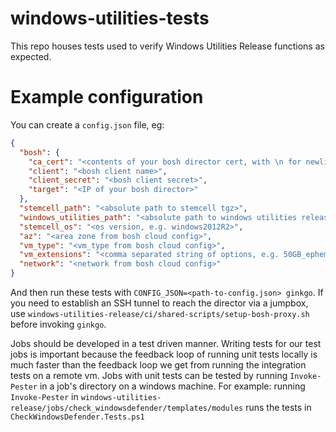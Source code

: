 # windows-utilities-tests

This repo houses tests used to verify Windows Utilities Release functions as expected.

# Example configuration

You can create a `config.json` file, eg:

```json
{
  "bosh": {
    "ca_cert": "<contents of your bosh director cert, with \n for newlines>",
    "client": "<bosh client name>",
    "client_secret": "<bosh client secret>",
    "target": "<IP of your bosh director>"
  },
  "stemcell_path": "<absolute path to stemcell tgz>",
  "windows_utilities_path": "<absolute path to windows utilities release tgz>",
  "stemcell_os": "<os version, e.g. windows2012R2>",
  "az": "<area zone from bosh cloud config>",
  "vm_type": "<vm_type from bosh cloud config>",
  "vm_extensions": "<comma separated string of options, e.g. 50GB_ephemeral_disk>",
  "network": "<network from bosh cloud config>"
}
```

And then run these tests with `CONFIG_JSON=<path-to-config.json> ginkgo`.  If you need to establish an SSH tunnel to reach the director via a jumpbox, use `windows-utilities-release/ci/shared-scripts/setup-bosh-proxy.sh` before invoking `ginkgo`.

Jobs should be developed in a test driven manner.  Writing tests for our test jobs is important because the feedback loop of running unit tests locally is much faster than the feedback loop we get from running the integration tests on a remote vm.  Jobs with unit tests can be tested by running `Invoke-Pester` in a job's directory on a windows machine.
For example:  running `Invoke-Pester` in `windows-utilities-release/jobs/check_windowsdefender/templates/modules` runs the tests in `CheckWindowsDefender.Tests.ps1`
